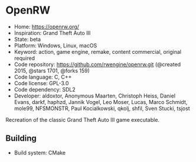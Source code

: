 # OpenRW

- Home: https://openrw.org/
- Inspiration: Grand Theft Auto III
- State: beta
- Platform: Windows, Linux, macOS
- Keyword: action, game engine, remake, content commercial, original required
- Code repository: https://github.com/rwengine/openrw.git (@created 2015, @stars 1701, @forks 159)
- Code language: C, C++
- Code license: GPL-3.0
- Code dependency: SDL2
- Developer: aldoxtor, Anonymous Maarten, Christoph Heiss, Daniel Evans, darkf, haphzd, Jannik Vogel, Leo Moser, Lucas, Marco Schmidt, mole99, NFSMONSTR, Paul Kocialkowski, qkolj, shfil, Sven Stucki, tsjost

Recreation of the classic Grand Theft Auto III game executable.

## Building

- Build system: CMake
